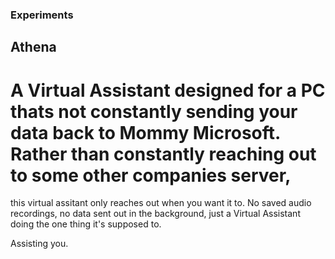 ### Experiments
## Athena
# A Virtual Assistant designed for a PC thats not constantly sending your data back to Mommy Microsoft. Rather than constantly reaching out to some other companies server,
this virtual assitant only reaches out when you want it to. No saved audio recordings, no data sent out in the background, just a Virtual Assistant doing the one thing it's
supposed to. 

Assisting you. 

